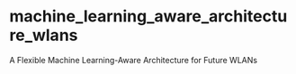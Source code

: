 # machine_learning_aware_architecture_wlans
A Flexible Machine Learning-Aware Architecture for Future WLANs

